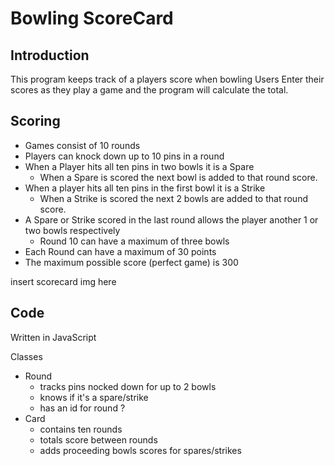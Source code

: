 Bowling ScoreCard
=================

Introduction
------------

This program keeps track of a players score when bowling
Users Enter their scores as they play a game and the program will calculate the total.

Scoring
-------

* Games consist of 10 rounds
* Players can knock down up to 10 pins in a round
* When a Player hits all ten pins in two bowls it is a Spare
  * When a Spare is scored the next bowl is added to that round score.
* When a player hits all ten pins in the first bowl it is a Strike
  * When a Strike is scored the next 2 bowls are added to that round score.
* A Spare or Strike scored in the last round allows the player another 1 or two bowls respectively
  * Round 10 can have a maximum of three bowls
* Each Round can have a maximum of 30 points
* The maximum possible score (perfect game) is 300

insert scorecard img here

Code
----

Written in JavaScript

Classes
  * Round
    * tracks pins nocked down for up to 2 bowls
    * knows if it's a spare/strike
    * has an id for round ?
  * Card
    * contains ten rounds
    * totals score between rounds
    * adds proceeding bowls scores for spares/strikes

